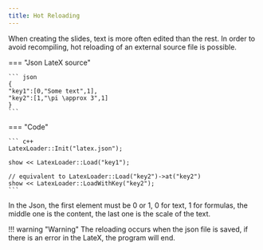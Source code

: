 ```yaml
---
title: Hot Reloading
---
```


When creating the slides, text is more often edited than the rest. In order to avoid recompiling, hot reloading of an external source file is possible.

=== "Json LateX source"

    ``` json
    {
    "key1":[0,"Some text",1],
    "key2":[1,"\pi \approx 3",1]
    }
    ```

=== "Code"

    ``` c++
    LatexLoader::Init("latex.json");

    show << LatexLoader::Load("key1");

    // equivalent to LatexLoader::Load("key2")->at("key2")
    show << LatexLoader::LoadWithKey("key2");  
    ```

In the Json, the first element must be 0 or 1, 0 for text, 1 for formulas, the middle one is the content, the last one is the scale of the text.

!!! warning "Warning"
    The reloading occurs when the json file is saved, if there is an error in the LateX, the program will end.
